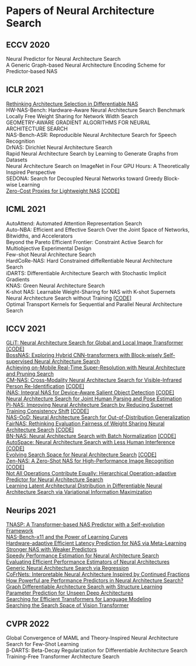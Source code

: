 # Papers of Neural Architecture Search
## ECCV 2020
Neural Predictor for Neural Architecture Search  
A Generic Graph-based Neural Architecture Encoding Scheme for Predictor-based NAS  
## ICLR 2021
[Rethinking Architecture Selection in Differentiable NAS](https://openreview.net/forum?id=PKubaeJkw3)  
HW-NAS-Bench: Hardware-Aware Neural Architecture Search Benchmark
Locally Free Weight Sharing for Network Width Search  
GEOMETRY-AWARE GRADIENT ALGORITHMS FOR NEURAL ARCHITECTURE SEARCH  
NAS-Bench-ASR: Reproducible Neural Architecture Search for Speech Recognition  
DrNAS: Dirichlet Neural Architecture Search  
Rapid Neural Architecture Search by Learning to Generate Graphs from Datasets  
Neural Architecture Search on ImageNet in Four GPU Hours: A Theoretically Inspired Perspective  
SEDONA: Search for Decoupled Neural Networks toward Greedy Block-wise Learning  
[Zero-Cost Proxies for Lightweight NAS](https://openreview.net/forum?id=0cmMMy8J5q) [[CODE]](https://github.com/mohsaied/zero-cost-nas)
## ICML 2021
AutoAttend: Automated Attention Representation Search  
Auto-NBA: Efficient and Effective Search Over the Joint Space of Networks, Bitwidths, and Accelerators  
Beyond the Pareto Efficient Frontier: Constraint Active Search for Multiobjective Experimental Design  
Few-shot Neural Architecture Search  
HardCoRe-NAS: Hard Constrained diffeRentiable Neural Architecture Search  
iDARTS: Differentiable Architecture Search with Stochastic Implicit Gradients  
KNAS: Green Neural Architecture Search  
K-shot NAS: Learnable Weight-Sharing for NAS with K-shot Supernets  
Neural Architecture Search without Training [[CODE]](https://github.com/BayesWatch/nas-without-training)  
Optimal Transport Kernels for Sequential and Parallel Neural Architecture Search
## ICCV 2021
[GLiT: Neural Architecture Search for Global and Local Image Transformer](https://openaccess.thecvf.com/content/ICCV2021/papers/Chen_GLiT_Neural_Architecture_Search_for_Global_and_Local_Image_Transformer_ICCV_2021_paper.pdf) [[CODE]](https://github.com/bychen515/GLiT)  
[BossNAS: Exploring Hybrid CNN-transformers with Block-wisely Self-supervised Neural Architecture Search](https://openaccess.thecvf.com/content/ICCV2021/papers/Li_BossNAS_Exploring_Hybrid_CNN-Transformers_With_Block-Wisely_Self-Supervised_Neural_Architecture_Search_ICCV_2021_paper.pdf)  
[Achieving on-Mobile Real-Time Super-Resolution with Neural Architecture and Pruning Search](https://openaccess.thecvf.com/content/ICCV2021/papers/Zhan_Achieving_On-Mobile_Real-Time_Super-Resolution_With_Neural_Architecture_and_Pruning_Search_ICCV_2021_paper.pdf)  
[CM-NAS: Cross-Modality Neural Architecture Search for Visible-Infrared Person Re-Identification](https://openaccess.thecvf.com/content/ICCV2021/papers/Fu_CM-NAS_Cross-Modality_Neural_Architecture_Search_for_Visible-Infrared_Person_Re-Identification_ICCV_2021_paper.pdf) [[CODE]]( https://github.com/JDAI-CV/CM-NAS)  
[iNAS: Integral NAS for Device-Aware Salient Object Detection](https://openaccess.thecvf.com/content/ICCV2021/papers/Gu_iNAS_Integral_NAS_for_Device-Aware_Salient_Object_Detection_ICCV_2021_paper.pdf) [[CODE]](https://mmcheng.net/inas/)  
[Neural Architecture Search for Joint Human Parsing and Pose Estimation](https://openaccess.thecvf.com/content/ICCV2021/papers/Zeng_Neural_Architecture_Search_for_Joint_Human_Parsing_and_Pose_Estimation_ICCV_2021_paper.pdf)  
[Pi-NAS: Improving Neural Architecture Search by Reducing Supernet Training Consistency Shift](https://openaccess.thecvf.com/content/ICCV2021/papers/Peng_Pi-NAS_Improving_Neural_Architecture_Search_by_Reducing_Supernet_Training_Consistency_ICCV_2021_paper.pdf) [[CODE]](https://github.com/Ernie1/Pi-NAS)  
[NAS-OoD: Neural Architecture Search for Out-of-Distribution Generalization](https://openaccess.thecvf.com/content/ICCV2021/papers/Bai_NAS-OoD_Neural_Architecture_Search_for_Out-of-Distribution_Generalization_ICCV_2021_paper.pdf)  
[FairNAS: Rethinking Evaluation Fairness of Weight Sharing Neural Architecture Search](https://openaccess.thecvf.com/content/ICCV2021/papers/Chu_FairNAS_Rethinking_Evaluation_Fairness_of_Weight_Sharing_Neural_Architecture_Search_ICCV_2021_paper.pdf) [[CODE]]()  
[BN-NAS: Neural Architecture Search with Batch Normalization](https://openaccess.thecvf.com/content/ICCV2021/papers/Chen_BN-NAS_Neural_Architecture_Search_With_Batch_Normalization_ICCV_2021_paper.pdf) [[CODE]](https://github.com/bychen515/BNNAS)  
[AutoSpace: Neural Architecture Search with Less Human Interference](https://openaccess.thecvf.com/content/ICCV2021/papers/Zhou_AutoSpace_Neural_Architecture_Search_With_Less_Human_Interference_ICCV_2021_paper.pdf) [[CODE]](https://github.com/zhoudaquan/AutoSpace)  
[Evolving Search Space for Neural Architecture Search](https://openaccess.thecvf.com/content/ICCV2021/papers/Ci_Evolving_Search_Space_for_Neural_Architecture_Search_ICCV_2021_paper.pdf) [[CODE]](https://github.com/orashi/NSE)  
[Zen-NAS: A Zero-Shot NAS for High-Performance Image Recognition](https://openaccess.thecvf.com/content/ICCV2021/papers/Lin_Zen-NAS_A_Zero-Shot_NAS_for_High-Performance_Image_Recognition_ICCV_2021_paper.pdf) [[CODE]](https://openaccess.thecvf.com/content/ICCV2021/papers/Lin_Zen-NAS_A_Zero-Shot_NAS_for_High-Performance_Image_Recognition_ICCV_2021_paper.pdf)  
[Not All Operations Contribute Equally: Hierarchical Operation-adaptive Predictor for Neural Architecture Search](https://openaccess.thecvf.com/content/ICCV2021/papers/Chen_Not_All_Operations_Contribute_Equally_Hierarchical_Operation-Adaptive_Predictor_for_Neural_ICCV_2021_paper.pdf)  
[Learning Latent Architectural Distribution in Differentiable Neural Architecture Search via Variational Information Maximization](https://openaccess.thecvf.com/content/ICCV2021/papers/Wang_Learning_Latent_Architectural_Distribution_in_Differentiable_Neural_Architecture_Search_via_ICCV_2021_paper.pdf)   
## Neurips 2021
[TNASP: A Transformer-based NAS Predictor with a Self-evolution Framework](https://proceedings.neurips.cc/paper/2021/hash/7fa1575cbd7027c9a799983a485c3c2f-Abstract.html)  
[NAS-Bench-x11 and the Power of Learning Curves](https://proceedings.neurips.cc/paper/2021/hash/be3159ad04564bfb90db9e32851ebf9c-Abstract.html)  
[Hardware-adaptive Efficient Latency Prediction for NAS via Meta-Learning](https://proceedings.neurips.cc/paper/2021/hash/e3251075554389fe91d17a794861d47b-Abstract.html)  
[Stronger NAS with Weaker Predictors](https://proceedings.neurips.cc/paper/2021/hash/f22e4747da1aa27e363d86d40ff442fe-Abstract.html)  
[Speedy Performance Estimation for Neural Architecture Search](https://proceedings.neurips.cc/paper/2021/hash/2130eb640e0a272898a51da41363542d-Abstract.html)  
[Evaluating Efficient Performance Estimators of Neural Architectures](https://proceedings.neurips.cc/paper/2021/hash/65d90fc6d307590b14e9e1800d4e8eab-Abstract.html)  
[Generic Neural Architecture Search via Regression](https://proceedings.neurips.cc/paper/2021/hash/aba53da2f6340a8b89dc96d09d0d0430-Abstract.html)  
[CoFrNets: Interpretable Neural Architecture Inspired by Continued Fractions](https://proceedings.neurips.cc/paper/2021/hash/b538f279cb2ca36268b23f557a831508-Abstract.html)  
[How Powerful are Performance Predictors in Neural Architecture Search?](https://proceedings.neurips.cc/paper/2021/hash/ef575e8837d065a1683c022d2077d342-Abstract.html)  
[Graph Differentiable Architecture Search with Structure Learning](https://proceedings.neurips.cc/paper/2021/hash/8c9f32e03aeb2e3000825c8c875c4edd-Abstract.html)  
[Parameter Prediction for Unseen Deep Architectures](https://proceedings.neurips.cc/paper/2021/hash/f6185f0ef02dcaec414a3171cd01c697-Abstract.html)  
[Searching for Efficient Transformers for Language Modeling](https://proceedings.neurips.cc/paper/2021/hash/2f3c6a4cd8af177f6456e7e51a916ff3-Abstract.html)  
[Searching the Search Space of Vision Transformer](https://proceedings.neurips.cc/paper/2021/hash/48e95c45c8217961bf6cd7696d80d238-Abstract.html)
## CVPR 2022
Global Convergence of MAML and Theory-Inspired Neural Architecture Search for Few-Shot Learning  
β-DARTS: Beta-Decay Regularization for Differentiable Architecture Search
Training-Free Transformer Architecture Search
